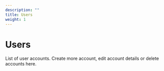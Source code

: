 ```yaml
---
description: ""
title: Users
weight: 1
---
```


# Users

List of user accounts. Create more account, edit account details or delete accounts here.